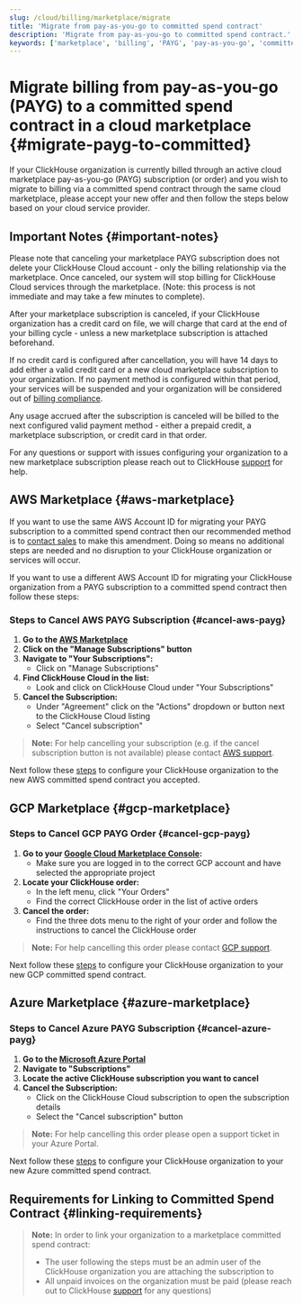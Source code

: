 ```yaml
---
slug: /cloud/billing/marketplace/migrate
title: 'Migrate from pay-as-you-go to committed spend contract'
description: 'Migrate from pay-as-you-go to committed spend contract.'
keywords: ['marketplace', 'billing', 'PAYG', 'pay-as-you-go', 'committed spend contract']
---
```


# Migrate billing from pay-as-you-go (PAYG) to a committed spend contract in a cloud marketplace {#migrate-payg-to-committed}

If your ClickHouse organization is currently billed through an active cloud marketplace pay-as-you-go (PAYG) subscription (or order) and you wish to migrate to billing via a committed spend contract through the same cloud marketplace, please accept your new offer and then follow the steps below based on your cloud service provider.

## Important Notes {#important-notes}

Please note that canceling your marketplace PAYG subscription does not delete your ClickHouse Cloud account - only the billing relationship via the marketplace. Once canceled, our system will stop billing for ClickHouse Cloud services through the marketplace. (Note: this process is not immediate and may take a few minutes to complete).

After your marketplace subscription is canceled, if your ClickHouse organization has a credit card on file, we will charge that card at the end of your billing cycle - unless a new marketplace subscription is attached beforehand.

If no credit card is configured after cancellation, you will have 14 days to add either a valid credit card or a new cloud marketplace subscription to your organization. If no payment method is configured within that period, your services will be suspended and your organization will be considered out of [billing compliance](/manage/clickhouse-cloud-billing-compliance).

Any usage accrued after the subscription is canceled will be billed to the next configured valid payment method - either a prepaid credit, a marketplace subscription, or credit card in that order.

For any questions or support with issues configuring your organization to a new marketplace subscription please reach out to ClickHouse [support](https://clickhouse.com/support/program) for help.

## AWS Marketplace {#aws-marketplace}

If you want to use the same AWS Account ID for migrating your PAYG subscription to a committed spend contract then our recommended method is to [contact sales](https://clickhouse.com/company/contact) to make this amendment. Doing so means no additional steps are needed and no disruption to your ClickHouse organization or services will occur.

If you want to use a different AWS Account ID for migrating your ClickHouse organization from a PAYG subscription to a committed spend contract then follow these steps:

### Steps to Cancel AWS PAYG Subscription {#cancel-aws-payg}

1. **Go to the [AWS Marketplace](https://us-east-1.console.aws.amazon.com/marketplace)**
2. **Click on the "Manage Subscriptions" button**
3. **Navigate to "Your Subscriptions":**
   - Click on "Manage Subscriptions"
4. **Find ClickHouse Cloud in the list:**
   - Look and click on ClickHouse Cloud under "Your Subscriptions"
5. **Cancel the Subscription:**
   - Under "Agreement" click on the "Actions" dropdown or button next to the ClickHouse Cloud listing
   - Select "Cancel subscription"

> **Note:** For help cancelling your subscription (e.g. if the cancel subscription button is not available) please contact [AWS support](https://support.console.aws.amazon.com/support/home#/).

Next follow these [steps](/cloud/billing/marketplace/aws-marketplace-committed-contract) to configure your ClickHouse organization to the new AWS committed spend contract you accepted.

## GCP Marketplace {#gcp-marketplace}

### Steps to Cancel GCP PAYG Order {#cancel-gcp-payg}

1. **Go to your [Google Cloud Marketplace Console](https://console.cloud.google.com/marketplace):**
   - Make sure you are logged in to the correct GCP account and have selected the appropriate project
2. **Locate your ClickHouse order:**
   - In the left menu, click "Your Orders"
   - Find the correct ClickHouse order in the list of active orders
3. **Cancel the order:**
   - Find the three dots menu to the right of your order and follow the instructions to cancel the ClickHouse order

> **Note:** For help cancelling this order please contact [GCP support](https://cloud.google.com/support/docs/get-billing-support).

Next follow these [steps](/cloud/billing/marketplace/gcp-marketplace-committed-contract) to configure your ClickHouse organization to your new GCP committed spend contract.

## Azure Marketplace {#azure-marketplace}

### Steps to Cancel Azure PAYG Subscription {#cancel-azure-payg}

1. **Go to the [Microsoft Azure Portal](http://portal.azure.com)**
2. **Navigate to "Subscriptions"**
3. **Locate the active ClickHouse subscription you want to cancel**
4. **Cancel the Subscription:**
   - Click on the ClickHouse Cloud subscription to open the subscription details
   - Select the "Cancel subscription" button

> **Note:** For help cancelling this order please open a support ticket in your Azure Portal.

Next follow these [steps](/cloud/billing/marketplace/azure-marketplace-committed-contract) to configure your ClickHouse organization to your new Azure committed spend contract.

## Requirements for Linking to Committed Spend Contract {#linking-requirements}

> **Note:** In order to link your organization to a marketplace committed spend contract:
> - The user following the steps must be an admin user of the ClickHouse organization you are attaching the subscription to
> - All unpaid invoices on the organization must be paid (please reach out to ClickHouse [support](https://clickhouse.com/support/program) for any questions)